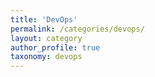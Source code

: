 ```yaml
---
title: 'DevOps'
permalink: /categories/devops/
layout: category
author_profile: true
taxonomy: devops
---
```


